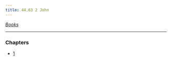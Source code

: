 ```yaml
---
title: 44.63 2 John
---
```

  
*[Books](../_index.md)*  
  
---  
  
### Chapters  
- [1](./2%20John%201.md)  
